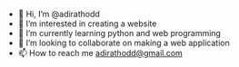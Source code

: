 - 👋 Hi, I’m @adirathodd
- 👀 I’m interested in creating a website
- 🌱 I’m currently learning python and web programming
- 💞️ I’m looking to collaborate on making a web application
- 📫 How to reach me adirathodd@gmail.com

<!---
adirathodd/adirathodd is a ✨ special ✨ repository because its `README.md` (this file) appears on your GitHub profile.
You can click the Preview link to take a look at your changes.
--->
